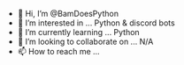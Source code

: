 - 👋 Hi, I’m @BamDoesPython
- 👀 I’m interested in ... Python & discord bots
- 🌱 I’m currently learning ... Python
- 💞️ I’m looking to collaborate on ... N/A
- 📫 How to reach me ... 

<!---
BamDoesPython/BamDoesPython is a ✨ special ✨ repository because its `README.md` (this file) appears on your GitHub profile.
You can click the Preview link to take a look at your changes.
--->
